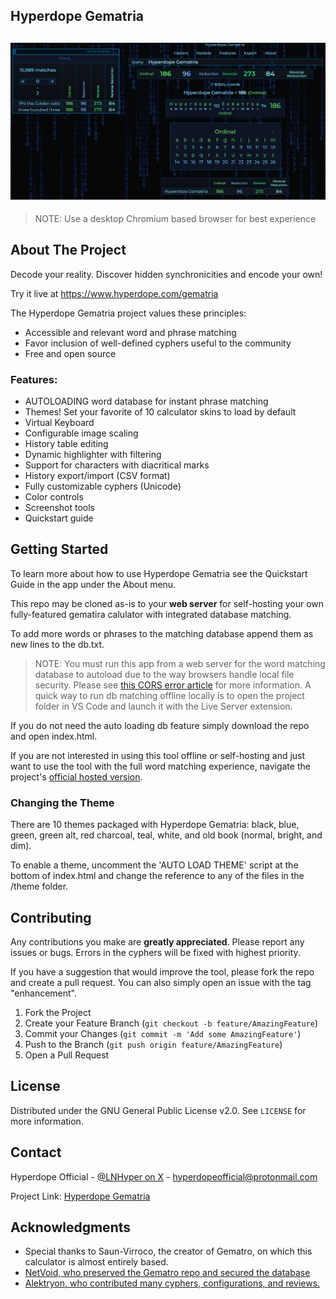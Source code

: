 ## Hyperdope Gematria
![Hyperdope Gematria](res/preview.png)
---
> NOTE: Use a desktop Chromium based browser for best experience


## About The Project

Decode your reality.  Discover hidden synchronicities and encode your own!

Try it live at https://www.hyperdope.com/gematria

The Hyperdope Gematria project values these principles:

<ul>
<li>Accessible and relevant word and phrase matching</li>
<li>Favor inclusion of well-defined cyphers useful to the community</li>
<li>Free and open source</li>
</ul>

### Features:
<ul>
<li>AUTOLOADING word database for instant phrase matching</li>
<li>Themes! Set your favorite of 10 calculator skins to load by default</li>
<li>Virtual Keyboard</li>
<li>Configurable image scaling</li>
<li>History table editing</li>
<li>Dynamic highlighter with filtering</li>
<li>Support for characters with diacritical marks</li>
<li>History export/import (CSV format)</li>
<li>Fully customizable cyphers (Unicode)</li>
<li>Color controls</li>
<li>Screenshot tools</li>
<li>Quickstart guide</li>
</ul>


## Getting Started

To learn more about how to use Hyperdope Gematria see the Quickstart Guide in the app under the About menu.

This repo may be cloned as-is to your **web server** for self-hosting your own fully-featured gematira calulator with integrated database matching.

To add more words or phrases to the matching database append them as new lines to the db.txt.

> NOTE: You must run this app from a web server for the word matching database to autoload due to the way browsers handle local file security.  Please see [this CORS error article](https://stackoverflow.com/questions/58879729/access-to-xmlhttprequest-at-file-sample-txt-from-origin-null-blocked-by-c) for more information.  A quick way to run db matching offline locally is to open the project folder in VS Code and launch it with the Live Server extension.  

If you do not need the auto loading db feature simply download the repo and open index.html.

If you are not interested in using this tool offline or self-hosting and just want to use the tool with the full word matching experience, navigate the project's [official hosted version](http://www.hyperdope.com/gematria).

### Changing the Theme

There are 10 themes packaged with Hyperdope Gematria: black, blue, green, green alt, red charcoal, teal, white, and old book (normal, bright, and dim).

To enable a theme, uncomment the 'AUTO LOAD THEME' script at the bottom of index.html and change the reference to any of the files in the /theme folder.


## Contributing

Any contributions you make are **greatly appreciated**.  Please report any issues or bugs.  Errors in the cyphers will be fixed with highest priority.

If you have a suggestion that would improve the tool, please fork the repo and create a pull request. You can also simply open an issue with the tag "enhancement".

1. Fork the Project
2. Create your Feature Branch (`git checkout -b feature/AmazingFeature`)
3. Commit your Changes (`git commit -m 'Add some AmazingFeature'`)
4. Push to the Branch (`git push origin feature/AmazingFeature`)
5. Open a Pull Request

 
<!-- LICENSE -->
## License

Distributed under the GNU General Public License v2.0. See `LICENSE` for more information.


<!-- CONTACT -->
## Contact

Hyperdope Official - [@LNHyper on X](https://twitter.com/lnhyper) - hyperdopeofficial@protonmail.com

Project Link: [Hyperdope Gematria](https://github.com/malonehunter/hyperdope-gematria)


<!-- ACKNOWLEDGMENTS -->
## Acknowledgments

* Special thanks to Saun-Virroco, the creator of Gematro, on which this calculator is almost entirely based.  
* [NetVoid, who preserved the Gematro repo and secured the database](https://github.com/CyphersNews/cyphersnews.github.io)
* [Alektryon, who contributed many cyphers, configurations, and reviews.](https://github.com/Alektryon)